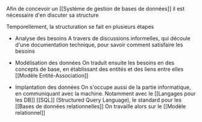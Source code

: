 Afin de concevoir un [[Système de gestion de bases de données]] il est nécessaire d'en discuter sa structure

Temporellement, la structuration se fait en plusieurs étapes

- Analyse des besoins
		A travers de discussions informelles, qui découle d'une documentation technique, pour savoir comment satisfaire les besoins

- Modélisation des données
		On traduit ensuite les besoins en des concepts de base, en établissant des entités et des liens entre elles [[Modèle Entité-Association]]

- Implantation des données
		On s'occupe aussi de la partie informatique, en communiquant avec la machine. Notamment avec le  [[Langages pour les DB]] [[SQL]] (Structured Query Language), le standard pour les [[Bases de données relationnelles]]
	On travaille alors sur le [[Modèle relationnel]]
